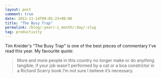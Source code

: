 ```yaml
---
layout: post
comment: true
date: 2012-11-14T09:05:23+00:00
title: "The Busy Trap"
permalink: /blog/:year/:i_month/:day/:slug
tag: productivity
---
```

Tim Kreider's "The Busy Trap" is one of the best pieces of commentary I've read this year. My favourite quote:

> More and more people in this country no longer make or do anything tangible; if your job wasn’t performed by a cat or a boa constrictor in a Richard Scarry book I’m not sure I believe it’s necessary.
